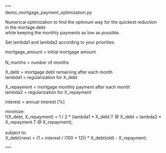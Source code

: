 """ </br>
demo_mortgage_payment_optimization.py </br>

Numerical optimization to find the optimum way for the quickest reduction in the mortage debt </br>
    while keeping the monthly payments as low as possible. </br>
    
Set lambda1 and lambda2 according to your priorities. </br>

mortgage_amount = initial mortgage amount </br>    
N_months = number of months </br>

X_debt = mortgage debt remaining after each month </br>
lambda1 = regularization for X_debt </br>

X_repayment = mortgage monthly payment after each month </br>
lambda2 = regularization for X_repayment </br>

interest = annual interest [%] </br>

minimize: </br> 
    f(X_debt, X_repayment) = 1 / 2 * (lambda1 * X_debt.T @ X_debt + lambda2 * X_repayment.T @ X_repayment); </br>      
subject to: </br> 
    X_debt(new) = (1 + interest / (100 * 12))  * X_debt(old) - X_repayment; </br>
</br>
"""
